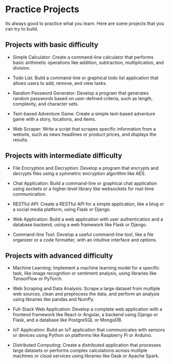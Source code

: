 # Practice Projects

Its always good to practice what you learn. Here are some projects that you can try to build.

## Projects with basic difficulty

- Simple Calculator: Create a command-line calculator that performs basic arithmetic operations like addition, subtraction, multiplication, and division.

- Todo List: Build a command-line or graphical todo list application that allows users to add, remove, and view tasks.

- Random Password Generator: Develop a program that generates random passwords based on user-defined criteria, such as length, complexity, and character sets.

- Text-based Adventure Game: Create a simple text-based adventure game with a story, locations, and items.

- Web Scraper: Write a script that scrapes specific information from a website, such as news headlines or product prices, and displays the results.

## Projects with intermediate difficulty

- File Encryption and Decryption: Develop a program that encrypts and decrypts files using a symmetric encryption algorithm like AES.

- Chat Application: Build a command-line or graphical chat application using sockets or a higher-level library like websockets for real-time communication.

- RESTful API: Create a RESTful API for a simple application, like a blog or a social media platform, using Flask or Django.

- Web Application: Build a web application with user authentication and a database backend, using a web framework like Flask or Django.

- Command-line Tool: Develop a useful command-line tool, like a file organizer or a code formatter, with an intuitive interface and options.

## Projects with advanced difficulty

- Machine Learning: Implement a machine learning model for a specific task, like image recognition or sentiment analysis, using libraries like TensorFlow or PyTorch.

- Web Scraping and Data Analysis: Scrape a large dataset from multiple web sources, clean and preprocess the data, and perform an analysis using libraries like pandas and NumPy.

- Full-Stack Web Application: Develop a complete web application with a frontend framework like React or Angular, a backend using Django or Flask, and a database like PostgreSQL or MongoDB.

- IoT Application: Build an IoT application that communicates with sensors or devices using Python on platforms like Raspberry Pi or Arduino.

- Distributed Computing: Create a distributed application that processes large datasets or performs complex calculations across multiple machines or cloud services using libraries like Dask or Apache Spark.
